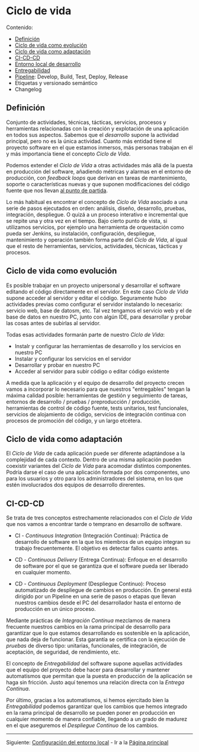 # Ciclo de vida

Contenido:

- [Definición](#definición)
- [Ciclo de vida como evolución](#ciclo-de-vida-como-evolución)
- [Ciclo de vida como adaptación](#ciclo-de-vida-como-adaptación)
- [CI-CD-CD](#ci-cd-cd)
- [Entorno local de desarrollo](application-lifecicle/al-local-environment.md)
- [Entregabilidad](application-lifecicle/al-releaseability.md)
- [Pipeline](application-lifecicle/al-pipeline.md): Develop, Build, Test, Deploy, Release
- Etiquetas y versionado semántico
- Changelog

## Definición 

Conjunto de actividades, técnicas, tácticas, servicios, procesos y herramientas relacionadas con la creación y explotación de una aplicación en todos sus aspectos. Sabemos que el _desarrollo_ supone la actividad principal, pero no es la única actividad. Cuanto más entidad tiene el proyecto software en el que estamos inmersos, más personas trabajan en él y más importancia tiene el concepto _Ciclo de Vida_.

Podemos extender el _Ciclo de Vida_ a otras actividades más allá de la puesta en producción del software, añadiendo métricas y alarmas en el entorno de producción, con _feedback loops_ que derivan en tareas de mantenimiento, soporte o características nuevas y que suponen modificaciones del código fuente que nos llevan [al punto de partida](#ciclo-de-vida).

Lo más habitual es encontrar el concepto de _Ciclo de Vida_ asociado a una serie de pasos ejecutados en orden: análisis, diseño, desarrollo, pruebas, integración, despliegue. O quizá a un proceso interativo e incremental que se repite una y otra vez en el tiempo. Bajo cierto punto de vista, si utilizamos servicios, por ejemplo una herramienta de orquestación como pueda ser Jenkins, su instalación, configuración, despliegue, mantenimiento y operación también forma parte del _Ciclo de Vida_, al igual que el resto de herramientas, servicios, actividades, técnicas, tácticas y procesos.

## Ciclo de vida como evolución

Es posible trabajar en un proyecto unipersonal y desarrollar el software editando el código directamente en el servidor. En este caso _Ciclo de Vida_ supone acceder al servidor y editar el código. Seguramente hubo actividades previas como configurar el servidor instalando lo necesario: servicio web, base de datosm, etc. Tal vez tengamos el servicio web y el de base de datos en nuestro PC, junto con algún IDE, para desarrollar y probar las cosas antes de subirlas al servidor.

Todas esas actividades formarán parte de nuestro _Ciclo de Vida_:

 - Instalr y configurar las herramientas de desarrollo y los servicios en nuestro PC
 - Instalar y configurar los servicios en el servidor
 - Desarrollar y probar en nuestro PC
 - Acceder al servidor para subir código o editar código existente

A medida que la aplicación y el equipo de desarrollo del proyecto crecen vamos a incorporar lo necesario para que nuestros "entregables" tengan la máxima calidad posible: herramientas de gestión y seguimiento de tareas, entornos de desarrollo / pruebas / preproducción / producción, herramientas de control de código fuente, tests unitarios, test funcionales, servicios de alojamiento de código, servicios de integración continua con procesos de promoción del código, y un largo etcétera.

## Ciclo de vida como adaptación

El _Ciclo de Vida_ de cada aplicación puede ser diferente adaptándose a la complejidad de cada contexto. Dentro de una misma aplicación pueden coexistir variantes del _Ciclo de Vida_ para acomodar distintos componentes. Podría darse el caso de una aplicación formada por dos componentes, uno para los usuarios y otro para los administradores del sistema, en los que estén involucrados dos equipos de desarrollo direrentes.

## CI-CD-CD

Se trata de tres conceptos estrechamente relacionados con el _Ciclo de Vida_ que nos vamos a encontrar tarde o temprano en desarrollo de software.

- CI -  _Continuous Integration_ (Integración Continua): Práctica de desarrollo de software en la que los miembros de un equipo integran su trabajo frecuentemente. El objetivo es detectar fallos cuanto antes.

- CD - _Continuous Delivery_ (Entrega Continua): Enfoque en el desarrollo de software por el que se garantiza que el software pueda ser liberado en cualquier momento.

- CD - _Continuous Deployment_ (Despliegue Continuo): Proceso automatizado de despliegue de cambios en producción. En general está dirigido por un Pipeline en una serie de pasos o etapas que llevan nuestros cambios desde el PC del desarrollador hasta el entorno de producción en un único proceso.

Mediante prácticas de _Integración Continua_ mezclamos de manera frecuente nuestros cambios en la rama principal de desarrollo para garantizar que lo que estamos desarrollando es sostenible en la aplicación, que nada deja de funcionar. Esta garantía se certifica con la ejecución de _pruebas_ de diverso tipo: unitarias, funcionales, de integración, de aceptación, de seguridad, de rendimiento, etc.

El concepto de _Entregabilidad_ del software supone aquellas actividades que el equipo del proyecto debe hacer para desarrollar y mantener automatismos que permitan que la puesta en producción de la aplicación se haga sin fricción. Justo aquí tenemos una relación directa con la _Entrega Continua_.

Por último, gracias a los automatismos, si hemos ejercitado bien la _Entregabilidad_ podemos garantizar que los cambios que hemos integrado en la rama principal de desarrollo se pueden poner en producción en cualquier momento de manera confiable, llegando a un grado de madurez en el que aseguremos el _Despliegue Continuo_ de los cambios.

---

Siguiente: [Configuración del entorno local](application-lifecicle/al-local-environment.md) - Ir a la [Página principal](../toc.md)
